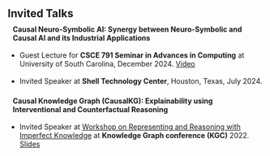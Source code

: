 <h1 id="invited-talks"></h1>

<h2 style="margin: 60px 0px 10px;">Invited Talks</h2>

<h4 style="margin:0 10px 0;">Causal Neuro-Symbolic AI: Synergy between Neuro-Symbolic and Causal AI and its Industrial Applications</h4>
<br />
<ul style="margin:0 0 5px;">
  <li>Guest Lecture for <strong>CSCE 791 Seminar in Advances in Computing</strong> at University of South Carolina, December 2024. <a href="https://youtu.be/aFYlBKGcbFA?feature=shared">Video</a></li>
  <br />
  <li>Invited Speaker at <strong>Shell Technology Center</strong>, Houston, Texas, July 2024.</li>
  <br />
</ul>


<h4 style="margin:0 10px 0;">Causal Knowledge Graph (CausalKG): Explainability using Interventional and Counterfactual Reasoning</h4>
<br />
<ul style="margin:0 0 5px;">
  <li>Invited Speaker at <a href="https://www.knowledgegraph.tech/kgc-2022-workshop-representing-and-reasoning-with-imperfect-knowledge/">Workshop on Representing and Reasoning with Imperfect Knowledge</a> at <strong>Knowledge Graph conference (KGC)</strong> 2022.<a href="https://github.com/Imperfect-Knowledge/ik2022/blob/main/IKG-22-Utkarshani-2022-05-03.pdf"> Slides</a></li>
</ul>


